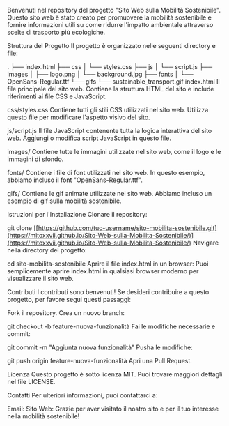 Benvenuti nel repository del progetto "Sito Web sulla Mobilità Sostenibile". Questo sito web è stato creato per promuovere la mobilità sostenibile e fornire informazioni utili su come ridurre l'impatto ambientale attraverso scelte di trasporto più ecologiche.

Struttura del Progetto
Il progetto è organizzato nelle seguenti directory e file:

.
├── index.html
├── css
│   └── styles.css
├── js
│   └── script.js
├── images
│   ├── logo.png
│   └── background.jpg
├── fonts
│   └── OpenSans-Regular.ttf
└── gifs
    └── sustainable_transport.gif
index.html
Il file principale del sito web. Contiene la struttura HTML del sito e include riferimenti ai file CSS e JavaScript.

css/styles.css
Contiene tutti gli stili CSS utilizzati nel sito web. Utilizza questo file per modificare l'aspetto visivo del sito.

js/script.js
Il file JavaScript contenente tutta la logica interattiva del sito web. Aggiungi o modifica script JavaScript in questo file.

images/
Contiene tutte le immagini utilizzate nel sito web, come il logo e le immagini di sfondo.

fonts/
Contiene i file di font utilizzati nel sito web. In questo esempio, abbiamo incluso il font "OpenSans-Regular.ttf".

gifs/
Contiene le gif animate utilizzate nel sito web. Abbiamo incluso un esempio di gif sulla mobilità sostenibile.

Istruzioni per l'Installazione
Clonare il repository:

git clone [[https://github.com/tuo-username/sito-mobilita-sostenibile.git](https://mitoxxvii.github.io/Sito-Web-sulla-Mobilita-Sostenibile/)](https://mitoxxvii.github.io/Sito-Web-sulla-Mobilita-Sostenibile/)
Navigare nella directory del progetto:

cd sito-mobilita-sostenibile
Aprire il file index.html in un browser:
Puoi semplicemente aprire index.html in qualsiasi browser moderno per visualizzare il sito web.

Contributi
I contributi sono benvenuti! Se desideri contribuire a questo progetto, per favore segui questi passaggi:

Fork il repository.
Crea un nuovo branch:

git checkout -b feature-nuova-funzionalità
Fai le modifiche necessarie e commit:

git commit -m "Aggiunta nuova funzionalità"
Pusha le modifiche:

git push origin feature-nuova-funzionalità
Apri una Pull Request.

Licenza
Questo progetto è sotto licenza MIT. Puoi trovare maggiori dettagli nel file LICENSE.

Contatti
Per ulteriori informazioni, puoi contattarci a:

Email: 
Sito Web: 
Grazie per aver visitato il nostro sito e per il tuo interesse nella mobilità sostenibile!
